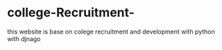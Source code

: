 # college-Recruitment-
this website is base on colege recruitment and development with python with djnago
